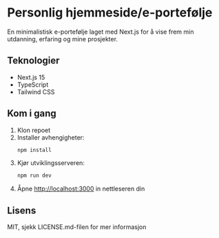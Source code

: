 # Personlig hjemmeside/e-portefølje

En minimalistisk e-portefølje laget med Next.js for å vise frem min utdanning, erfaring og mine prosjekter.

## Teknologier

- Next.js 15
- TypeScript
- Tailwind CSS

## Kom i gang

1. Klon repoet
2. Installer avhengigheter:
   ```bash
   npm install
   ```
3. Kjør utviklingsserveren:
   ```bash
   npm run dev
   ```
4. Åpne [http://localhost:3000](http://localhost:3000) in nettleseren din

## Lisens

MIT, sjekk LICENSE.md-filen for mer informasjon
